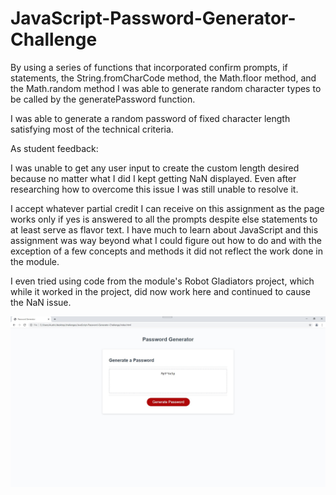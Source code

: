 # JavaScript-Password-Generator-Challenge

By using a series of functions that incorporated confirm prompts, if statements, the String.fromCharCode
method, the Math.floor method, and the Math.random method I was able to 
generate random character types to be called by the generatePassword function.

I was able to generate a random password of fixed character length satisfying most
of the technical criteria.

As student feedback:

I was unable to get any user input to create the custom length desired because
no matter what I did I kept getting NaN displayed. Even after researching how to overcome
this issue I was still unable to resolve it.

I accept whatever partial credit I can receive on this assignment as the page works only
if yes is answered to all the prompts despite else statements to at least serve as flavor text.
I have much to learn about JavaScript and this assignment was way beyond what I could figure out
how to do and with the exception of a few concepts and methods it did not reflect the work done in
the module.

I even tried using code from the module's Robot Gladiators project, which while it worked in the
project, did now work here and continued to cause the NaN issue.

<img src="./assets/images/JavaScriptPassword.jpg">